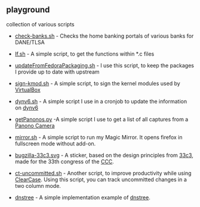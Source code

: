 ## playground

collection of various scripts

* [check-banks.sh](../master/check-banks.sh) - Checks the home banking portals of various banks for DANE/TLSA

* [lf.sh](../master/lf.sh) - A simple script, to get the functions within *.c files

* [updateFromFedoraPackaging.sh](../master/updateFromFedoraPackaging.sh) - I use this script, to keep the packages I provide up to date with upstream

* [sign-kmod.sh](../master/sign-kmod.sh) - A simple script, to sign the kernel modules used by [VirtualBox](https://www.virtualbox.org/)

* [dynv6.sh](../master/dynv6.sh) - A simple script I use in a cronjob to update the information on [dynv6](https://dynv6.com/)

* [getPanonos.py](../master/getPanonos.py) -A simple script I use to get a list of all captures from a [Panono Camera](https://www.panono.com)

* [mirror.sh](../master/mirror.sh) - A simple script to run my Magic Mirror. It opens firefox in fullscreen mode without add-on.

* [bugzilla-33c3.svg](../master/bugzilla-33c3.svg) - A sticker, based on the design principles from [33c3](https://events.ccc.de/congress/2016/wiki/Static:Design), made for the 33th congress of the [CCC](https://ccc.de/).

* [ct-uncommitted.sh](../master/ct-uncommitted.sh) - Another script, to improve productivity while using [ClearCase](http://en.wikipedia.org/wiki/Rational_ClearCase). Using this script, you can track uncommitted changes in a two column mode.

* [dnstree](../master/dnstree/main.go) - A simple implementation example of [dnstree](https://github.com/florianl/dnstree).

